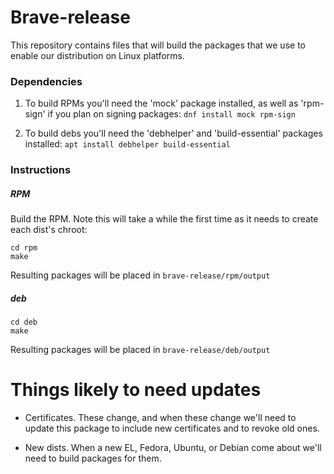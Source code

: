# Brave-release

This repository contains files that will build the packages that we use to
enable our distribution on Linux platforms.

### Dependencies

1. To build RPMs you'll need the 'mock' package installed, as well as 'rpm-sign' if you plan on signing packages: `dnf install mock rpm-sign`

2. To build debs you'll need the 'debhelper' and 'build-essential' packages installed: `apt install debhelper build-essential`

### Instructions

##### RPM
Build the RPM. Note this will take a while the first time as it needs to create each dist's chroot:
```
cd rpm
make
```

Resulting packages will be placed in `brave-release/rpm/output`

##### deb

```
cd deb
make
```

Resulting packages will be placed in `brave-release/deb/output`

# Things likely to need updates

* Certificates. These change, and when these change we'll need to update this package to include new certificates and to revoke old ones.

* New dists. When a new EL, Fedora, Ubuntu, or Debian come about we'll need to build packages for them.
